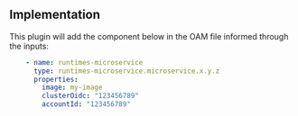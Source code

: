 ## Implementation

This plugin will add the component below in the OAM file informed through the
inputs:

```yaml
    - name: runtimes-microservice
      type: runtimes-microservice.microservice.x.y.z
      properties:
        image: my-image
        clusterOidc: "123456789"
        accountId: "123456789"
```